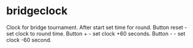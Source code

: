 # bridgeclock
Clock for bridge tournament.
After start set time for round.
Button reset - set clock to round time.
Button + - set clock +60 seconds.
Button - - set clock -60 second.

